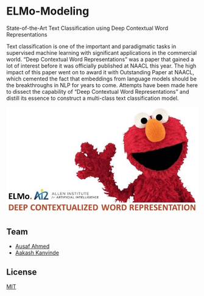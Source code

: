 # ELMo-Modeling
State-of-the-Art Text Classification using Deep Contextual Word Representations

Text classification is one of the important and paradigmatic tasks in supervised machine learning with significant applications in the commercial world. “Deep Contextual Word Representations” was a paper that gained a lot of interest before it was officially published at NAACL this year. The high impact of this paper went on to award it with Outstanding Paper at NAACL, which cemented the fact that embeddings from language models should be the breakthroughs in NLP for years to come. Attempts have been made here to dissect the capability of “Deep Contextual Word Representations” and distill its essence to construct a multi-class text classification model.

![ELMO](elmo.jpg)

## Team
* [Ausaf Ahmed](https://github.com/ausafaq)
* [Aakash Kanvinde](https://github.com/aakashkanvinde)

## License
[MIT](https://github.com/ausafaq/ELMo-Modeling/blob/master/LICENSE)
